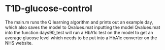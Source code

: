 # T1D-glucose-control

The main.m runs the Q learning algorithm and prints out an example day, which also saves the model to Qvalues.mat
inputting the model Qvalues.mat into the function days90_test will run a HbA1c test on the model to get an average glucose level which needs to be put into a HbA1c converter on the NHS website.

